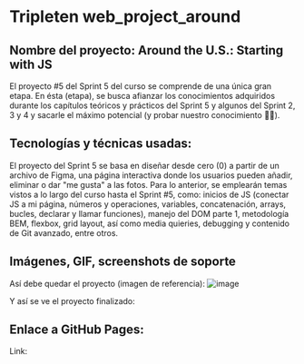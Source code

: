 # Tripleten web_project_around

## Nombre del proyecto: Around the U.S.: Starting with JS

El proyecto #5 del Sprint 5 del curso se comprende de una única gran etapa. En ésta (etapa), se busca afianzar los conocimientos adquiridos durante los capítulos teóricos y prácticos del Sprint 5 y algunos del Sprint 2, 3 y 4 y sacarle el máximo potencial (y probar nuestro conocimiento 👩‍💻).

## Tecnologías y técnicas usadas:

El proyecto del Sprint 5 se basa en diseñar desde cero (0) a partir de un archivo de Figma, una página interactiva donde los usuarios pueden añadir, eliminar o dar "me gusta" a las fotos. Para lo anterior, se emplearán temas vistos a lo largo del curso hasta el Sprint #5, como: inicios de JS (conectar JS a mi página, números y operaciones, variables, concatenación, arrays, bucles, declarar y llamar funciones), manejo del DOM parte 1, metodología BEM, flexbox, grid layout, así como media quieries, debugging y contenido de Git avanzado, entre otros.

## Imágenes, GIF, screenshots de soporte

Así debe quedar el proyecto (imagen de referencia):
![image](https://github.com/MaElmoon39/web_project_around/assets/90271019/9d4f8bd4-c2c4-4508-93f6-ed0f180efa5d)

Y así se ve el proyecto finalizado:

## Enlace a GitHub Pages:

Link:

